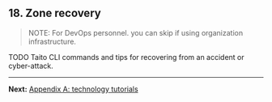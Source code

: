 ## 18. Zone recovery

> NOTE: For DevOps personnel. you can skip if using organization infrastructure.

TODO Taito CLI commands and tips for recovering from an accident or cyber-attack.

---

**Next:** [Appendix A: technology tutorials](a-technology-tutorials.md)
